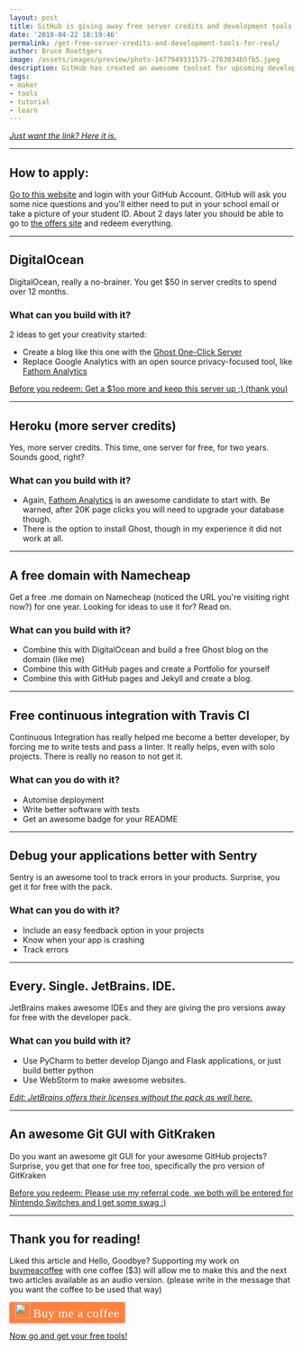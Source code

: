 ```yaml
---
layout: post
title: GitHub is giving away free server credits and development tools for students.
date: '2019-04-22 18:19:46'
permalink: /get-free-server-credits-and-development-tools-for-real/
author: Bruce Roettgers
image: /assets/images/preview/photo-1477949331575-2763034b5fb5.jpeg
description: GitHub has created an awesome toolset for upcoming developers to use for free. Learn how to get free server credits, a domain, JetBrains IDEs and more for free.
tags:
- maker
- tools
- tutorial
- learn
---
```


_[Just want the link? Here it is.](https://education.github.com/pack/offers)_

<!--kg-card-begin: hr-->
* * *
<!--kg-card-end: hr-->
## How to apply:

[Go to this website](https://education.github.com/pack) and login with your GitHub Account. GitHub will ask you some nice questions and you'll either need to put in your school email or take a picture of your student ID. About 2 days later you should be able to go to [the offers site](https://education.github.com/pack/offers) and redeem everything.

<!--kg-card-begin: hr-->
* * *
<!--kg-card-end: hr-->
## DigitalOcean

DigitalOcean, really a no-brainer. You get $50 in server credits to spend over 12 months.

### What can you build with it?

2 ideas to get your creativity started:

- Create a blog like this one with the [Ghost One-Click Server](https://marketplace.digitalocean.com/apps/ghost)
- Replace Google Analytics with an open source privacy-focused tool, like [Fathom Analytics](https://marketplace.digitalocean.com/apps/fathom-analytics)

[Before you redeem: Get a $1oo more and keep this server up ;) (thank you)](https://m.do.co/c/bd4368aa4d78)

<!--kg-card-begin: hr-->
* * *
<!--kg-card-end: hr-->
## Heroku (more server credits)

Yes, more server credits. This time, one server for free, for two years. Sounds good, right?

### What can you build with it?

- Again, [Fathom Analytics](https://tj.ie/fathom-analytics/) is an awesome candidate to start with. Be warned, after 20K page clicks you will need to upgrade your database though.
- There is the option to install Ghost, though in my experience it did not work at all.

<!--kg-card-begin: hr-->
* * *
<!--kg-card-end: hr-->
## A free domain with Namecheap

Get a free .me domain on Namecheap (noticed the URL you're visiting right now?) for one year. Looking for ideas to use it for? Read on.

### What can you build with it?

- Combine this with DigitalOcean and build a free Ghost blog on the domain (like me)
- Combine this with GitHub pages and create a Portfolio for yourself
- Combine this with GitHub pages and Jekyll and create a blog.

<!--kg-card-begin: hr-->
* * *
<!--kg-card-end: hr-->
## Free continuous integration with Travis CI

Continuous Integration has really helped me become a better developer, by forcing me to write tests and pass a linter. It really helps, even with solo projects. There is really no reason to not get it.

### What can you do with it?

- Automise deployment
- Write better software with tests
- Get an awesome badge for your README

<!--kg-card-begin: hr-->
* * *
<!--kg-card-end: hr-->
## Debug your applications better with Sentry

Sentry is an awesome tool to track errors in your products. Surprise, you get it for free with the pack.

### What can you do with it?

- Include an easy feedback option in your projects
- Know when your app is crashing
- Track errors

<!--kg-card-begin: hr-->
* * *
<!--kg-card-end: hr-->
## Every. Single. JetBrains. IDE.

JetBrains makes awesome IDEs and they are giving the pro versions away for free with the developer pack.

### What can you build with it?

- Use PyCharm to better develop Django and Flask applications, or just build better python
- Use WebStorm to make awesome websites.

_[Edit: JetBrains offers their licenses without the pack as well here.](https://www.jetbrains.com/student/)_

<!--kg-card-begin: hr-->
* * *
<!--kg-card-end: hr-->
## An awesome Git GUI with GitKraken

Do you want an awesome git GUI for your awesome GitHub projects? Surprise, you get that one for free too, specifically the pro version of GitKraken

[Before you redeem: Please use my referral code, we both will be entered for Nintendo Switches and I get some swag :)](https://www.gitkraken.com/invite/bwGgdwqR)

<!--kg-card-begin: hr-->
* * *
<!--kg-card-end: hr-->
## Thank you for reading!

Liked this article and Hello, Goodbye? Supporting my work on [buymeacoffee](https://buymeacoffee/bruceroet) with one coffee ($3) will allow me to make this and the next two articles available as an audio version. (please write in the message that you want the coffee to be used that way)

<style>.bmc-button img{width: 27px !important;margin-bottom: 1px !important;box-shadow: none !important;border: none !important;vertical-align: middle !important;}.bmc-button{line-height: 36px !important;height:37px !important;text-decoration: none !important;display:inline-flex !important;color:#FFFFFF !important;background-color:#FF813F !important;border-radius: 3px !important;border: 1px solid transparent !important;padding: 1px 9px !important;font-size: 22px !important;letter-spacing: 0.6px !important;box-shadow: 0px 1px 2px rgba(190, 190, 190, 0.5) !important;-webkit-box-shadow: 0px 1px 2px 2px rgba(190, 190, 190, 0.5) !important;margin: 0 auto !important;font-family:'Cookie', cursive !important;-webkit-box-sizing: border-box !important;box-sizing: border-box !important;-o-transition: 0.3s all linear !important;-webkit-transition: 0.3s all linear !important;-moz-transition: 0.3s all linear !important;-ms-transition: 0.3s all linear !important;transition: 0.3s all linear !important;}.bmc-button:hover, .bmc-button:active, .bmc-button:focus {-webkit-box-shadow: 0px 1px 2px 2px rgba(190, 190, 190, 0.5) !important;text-decoration: none !important;box-shadow: 0px 1px 2px 2px rgba(190, 190, 190, 0.5) !important;opacity: 0.85 !important;color:#FFFFFF !important;}</style><link href="https://fonts.googleapis.com/css?family=Cookie" rel="stylesheet"><a class="bmc-button" target="_blank" href="https://www.buymeacoffee.com/bruceroet"><img src="https://www.buymeacoffee.com/assets/img/BMC-btn-logo.svg" alt="Buy me a coffee"><span style="margin-left:5px">Buy me a coffee</span></a>

[Now go and get your free tools!](https://education.github.com/pack/offers)

